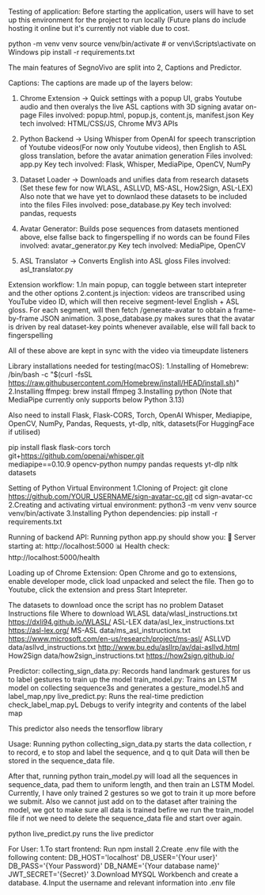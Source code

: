 Testing of application:
Before starting the application, users will have to set up this environment for the project to run locally (Future plans do include hosting it online but it's currently not viable due to cost.

python -m venv venv
source venv/bin/activate   # or venv\Scripts\activate on Windows
pip install -r requirements.txt


The main features of SegnoVivo are split into 2, Captions and Predictor.

Captions:
The captions are made up of the layers below:

1. Chrome Extension -> Quick settings with a popup UI, grabs Youtube audio and then overalys the live ASL captions with 3D signing avatar on-page
   Files involved: popup.html, popup.js, content.js, manifest.json
   Key tech involved: HTML/CSS/JS, Chrome MV3 APIs

2. Python Backend -> Using Whisper from OpenAI for speech transcription of Youtube videos(For now only Youtube videos), then English to ASL gloss translation, before the avatar animation generation
   Files involved: app.py
   Key tech involved: Flask, Whisper, MediaPipe, OpenCV, NumPy

3. Dataset Loader -> Downloads and unifies data from research datasets (Set these few for now WLASL, ASLLVD, MS-ASL, How2Sign, ASL-LEX) Also note that we have yet to downlaod these datasets to be included into the files
   Files involved: pose_database.py
   Key tech involved: pandas, requests

4. Avatar Generator: Builds pose sequences from datasets mentioned above, else fallse back to fingerspelling if no words can be found
   Files involved: avatar_generator.py
   Key tech involved: MediaPipe, OpenCV

5. ASL Translator -> Converts English into ASL gloss
   Files involved: asl_translator.py

Extension workflow:
1.In main popup, can toggle between start intepreter and the other options
2.content.js injection:
videos are transcribed using YouTube video ID, which will then receive segment-level English + ASL gloss. For each segment, will then fetch /generate-avatar to obtain a frame-by-frame JSON animation.
3.pose_database.py makes sures that the avatar is driven by real dataset-key points whenever available, else will fall back to fingerspelling

All of these above are kept in sync with the video via timeupdate listeners

Library installations needed for testing(macOS):
1.Installing of Homebrew: /bin/bash -c "$(curl -fsSL https://raw.githubusercontent.com/Homebrew/install/HEAD/install.sh)"
2.Installing ffmpeg: brew install ffmpeg
3.Installing python (Note that MediaPipe currently only supports below Python 3.13)

Also need to install Flask, Flask-CORS, Torch, OpenAI Whisper, Mediapipe, OpenCV, NumPy, Pandas, Requests, yt-dlp, nltk, datasets(For HuggingFace if utilised)

pip install flask flask-cors torch \
 git+https://github.com/openai/whisper.git \
 mediapipe==0.10.9 opencv-python numpy pandas requests yt-dlp nltk datasets


Setting of Python Virtual Environment
1.Cloning of Project: git clone https://github.com/YOUR_USERNAME/sign-avatar-cc.git
cd sign-avatar-cc
2.Creating and activating virtual environment: python3 -m venv venv
source venv/bin/activate
3.Installing Python dependencies: pip install -r requirements.txt

Running of backend API:
Running python app.py should show you:
🚀 Server starting at: http://localhost:5000
📊 Health check: http://localhost:5000/health

Loading up of Chrome Extension:
Open Chrome and go to extensions, enable developer mode, click load unpacked and select the file. Then go to Youtube, click the extension and press Start Intepreter.

The datasets to download once the script has no problem
Dataset
Instructions file
Where to download
WLASL
data/wlasl_instructions.txt
https://dxli94.github.io/WLASL/
ASL-LEX
data/asl_lex_instructions.txt
https://asl-lex.org/
MS-ASL
data/ms_asl_instructions.txt
https://www.microsoft.com/en-us/research/project/ms-asl/
ASLLVD
data/asllvd_instructions.txt
http://www.bu.edu/asllrp/av/dai-asllvd.html
How2Sign
data/how2sign_instructions.txt
https://how2sign.github.io/

Predictor:
collecting_sign_data.py: Records hand landmark gestures for us to label gestures to train up the model
train_model.py: Trains an LSTM model on collecting sequence3s and generates a gesture_model.h5 and label_map,npy
live_predict.py: Runs the real-time prediction
check_label_map.pyL Debugs to verify integrity and contents of the label map

This predictor also needs the tensorflow library

Usage:
Running python collecting_sign_data.py starts the data collection, r to record, e to stop and label the sequence, and q to quit
Data will then be stored in the sequence_data file.

After that, running python train_model.py will load all the sequences in sequence_data, pad them to uniform length, and then train an LSTM Model.
Currently, I have only trained 2 gestures so we got to train it up more before we submit. Also we cannot just add on to the dataset after training the model, we got to make sure all data is trained befire we run the train_model file if not we need to delete the sequence_data file and start over again.

python live_predict.py runs the live predictor


For User:
1.To start frontend: Run npm install
2.Create .env file with the following content:
DB_HOST='localhost'
DB_USER='{Your user}'
DB_PASS='{Your Password}'
DB_NAME='{Your database name}'
JWT_SECRET='{Secret}'
3.Download MYSQL Workbench and create a database.
4.Input the username and relevant information into .env file

